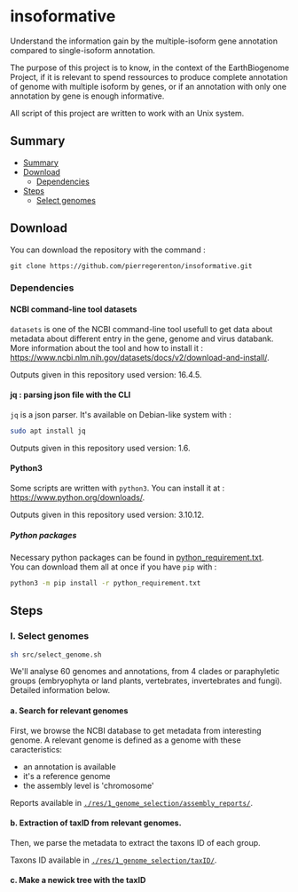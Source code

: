 # insoformative
Understand the information gain by the multiple-isoform gene annotation compared to single-isoform annotation.


The purpose of this project is to know, in the context of the EarthBiogenome Project, if it is relevant to spend ressources to produce complete annotation of genome with multiple isoform by genes, or if an annotation with only one annotation by gene is enough informative. 

All script of this project are written to work with an Unix system.

## Summary

- [Summary](#summary)
- [Download](#download)
    - [Dependencies](#dependencies)
- [Steps](#steps)
    - [Select genomes](#select-genomes)


## Download

You can download the repository with the command :

`git clone https://github.com/pierregerenton/insoformative.git`

### Dependencies

#### NCBI command-line tool datasets

`datasets` is one of the NCBI command-line tool usefull to get data about metadata about different entry in the gene, genome and virus databank.\
More information about the tool and how to install it : https://www.ncbi.nlm.nih.gov/datasets/docs/v2/download-and-install/.

Outputs given in this repository used version: 16.4.5.

#### jq : parsing json file with the CLI

`jq` is a json parser. It's available on Debian-like system with :

```sh
sudo apt install jq
```

Outputs given in this repository used version: 1.6.


#### Python3

Some scripts are written with `python3`. You can install it at : https://www.python.org/downloads/.

Outputs given in this repository used version: 3.10.12.

##### Python packages

Necessary python packages can be found in [python_requirement.txt](./python_requirement.txt).\
You can download them all at once if you have `pip` with :

```sh
python3 -m pip install -r python_requirement.txt
```


## Steps

### I. Select genomes

```sh
sh src/select_genome.sh
```

We'll analyse 60 genomes and annotations, from 4 clades or paraphyletic groups (embryophyta or land plants, vertebrates, invertebrates and fungi).\
Detailed information below.

#### a. Search for relevant genomes

First, we browse the NCBI database to get metadata from interesting genome. A relevant genome is defined as a genome with these caracteristics:

- an annotation is available
- it's a reference genome
- the assembly level is 'chromosome'

Reports available in [`./res/1_genome_selection/assembly_reports/`](./res/1_genome_selection/assembly_reports/).

#### b. Extraction of taxID from relevant genomes.

Then, we parse the metadata to extract the taxons ID of each group.

Taxons ID available in [`./res/1_genome_selection/taxID/`](./res/1_genome_selection/taxID/).

#### c. Make a newick tree with the taxID
